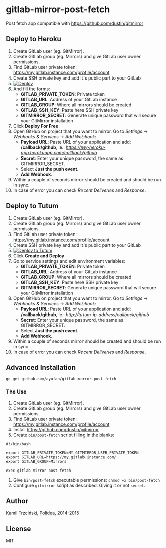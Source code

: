 gitlab-mirror-post-fetch
========================

Post fetch app compatible with https://github.com/dustin/gitmirror

## Deploy to Heroku

1. Create GitLab user (eg. GitMirror).
1. Create GitLab group (eg. Mirrors) and give GitLab user owner permissions.
1. Find GitLab user private token: https://my.gitlab.instance.com/profile/account
1. Create SSH private key and add it's public part to your GitLab
1. [![Deploy](https://www.herokucdn.com/deploy/button.png)](https://heroku.com/deploy)
1. And fill the forms:
	- **GITLAB_PRIVATE_TOKEN**: Private token
	- **GITLAB_URL**: Address of your GitLab instance
	- **GITLAB_GROUP**: Where all mirrors should be created
	- **GITLAB_SSH_KEY**: Paste here SSH private key
	- **GITMIRROR_SECRET**: Generate unique password that will secure your GitMirror installation
1. Click **Deploy For Free**
1. Open GitHub on project that you want to mirror. Go to *Settings* -> *Webhooks & Services* -> *Add Webhook*:
	- **Payload URL**: Paste URL of your application and add: **/callback/github**, ie.: *https://my-heroku-app.herokuapp.com/callback/github*
	- **Secret**: Enter your unique password, the same as GITMIRROR_SECRET.
	- Select **Just the push event**.
	- **Add Webhook**.
1. Within a couple of seconds mirror should be created and should be run in sync.
1. In case of error you can check *Recent Deliveries* and *Response*.

## Deploy to Tutum

1. Create GitLab user (eg. GitMirror).
1. Create GitLab group (eg. Mirrors) and give GitLab user owner permissions.
1. Find GitLab user private token: https://my.gitlab.instance.com/profile/account
1. Create SSH private key and add it's public part to your GitLab
1. [![Deploy to Tutum](https://s.tutum.co/deploy-to-tutum.png)](https://dashboard.tutum.co/stack/deploy/)
1. Click **Create and Deploy**
1. Go to service settings and edit environment variables:
	- **GITLAB_PRIVATE_TOKEN**: Private token
	- **GITLAB_URL**: Address of your GitLab instance
	- **GITLAB_GROUP**: Where all mirrors should be created
	- **GITLAB_SSH_KEY**: Paste here SSH private key
	- **GITMIRROR_SECRET**: Generate unique password that will secure your GitMirror installation
1. Open GitHub on project that you want to mirror. Go to *Settings* -> *Webhooks & Services* -> *Add Webhook*:
	- **Payload URL**: Paste URL of your application and add: **/callback/github**, ie.: *http://tutum-ip-address/callback/github*
	- **Secret**: Enter your unique password, the same as GITMIRROR_SECRET.
	- Select **Just the push event**.
	- **Add Webhook**.
1. Within a couple of seconds mirror should be created and should be run in sync.
1. In case of error you can check *Recent Deliveries* and *Response*.

## Advanced Installation

```go get github.com/ayufan/gitlab-mirror-post-fetch```

### The Use

1. Create GitLab user (eg. GitMirror).
1. Create GitLab group (eg. Mirrors) and give GitLab user owner permissions.
1. Find GitLab user private token: https://my.gitlab.instance.com/profile/account
1. Install https://github.com/dustin/gitmirror
1. Create `bin/post-fetch` script filling in the blanks:
```
#!/bin/bash

export GITLAB_PRIVATE_TOKEN=MY_GITMIRROR_USER_PRIVATE_TOKEN
export GITLAB_URL=https://my.gitlab.instance.com/
export GITLAB_GROUP=Mirrors

exec gitlab-mirror-post-fetch
```

1. Give `bin/post-fetch` executable permissions: `chmod +x bin/post-fetch`
1. Configure `gitmirror` script as described. Giving it or not `secret`.

## Author

Kamil Trzciński, [Polidea](http://www.polidea.com), 2014-2015

## License

MIT


